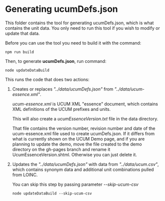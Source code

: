 # Generating ucumDefs.json

This folder contains the tool for generating ucumDefs.json, which is what contains the unit data.
You only need to run this tool if you wish to modify or update that data.

Before you can use the tool you need to build it with the command:

    npm run build

Then, to generate **ucumDefs.json**, run command:

    node updateDataBuild

This runs the code that does two actions:
1. Creates or replaces *"../data/ucumDefs.json"* from *"../data/ucum-essence.xml"*.

   *ucum-essence.xml* is UCUM XML "essence" document, which contains
   XML definitions of the UCUM prefixes and units.

   This will also create a *ucumEssenceVersion.txt* file in the data directory.

   That file contains the version number, revision number and date of the
   ucum-essence.xml file used to create ucumDefs.json.  If it differs from
   what is currently shown on the UCUM Demo page, and if you are planning to update the demo,
   move the file created to the demo directory on the gh-pages branch
   and rename it UcumEssenceVersion.shtml.  Otherwise you can just delete it.

2. Updates the *"../data/ucumDefs.json"* with data from *"../data/ucum.csv"*,
   which contains synonym data and additional unit combinations pulled from LOINC.

   You can skip this step by passing parameter *--skip-ucum-csv*
   
       node updateDataBuild --skip-ucum-csv
